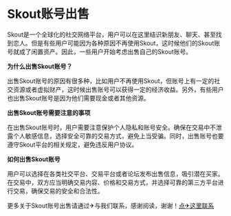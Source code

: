 # Skout账号出售

Skout是一个全球化的社交网络平台，用户可以在这里结识新朋友、聊天、甚至找到恋人。但是有些用户可能因为各种原因不再使用Skout，这时候他们的Skout账号就成了闲置资产。因此，一些用户开始考虑出售自己的Skout账号。

**为什么出售Skout账号？**

出售Skout账号的原因有很多种，比如用户不再使用Skout，但账号上有一定的社交资源或者虚拟财产，这时候出售账号可以获得一定的经济收益。另外，有些用户也出售Skout账号是因为他们需要现金或者其他资源。

**出售Skout账号需要注意的事项**

在出售Skout账号时，用户需要注意保护个人隐私和账号安全。确保在交易中不泄露个人敏感信息，选择安全可靠的交易方式，避免上当受骗。同时，出售账号也要遵守Skout平台的相关规定，避免违反用户协议。

**如何出售Skout账号**

用户可以选择在各类社交平台、交易平台或者论坛发布出售信息，吸引潜在买家。在交易中，双方应当明确交易内容、价格和交易方式，并选择可靠的第三方平台进行交易，确保交易的安全和合法性。

更多关于Skout账号出售请通过✈与我们联系，感谢阅读，谢谢！[点✈这里联系](https://sms.k02.cc)